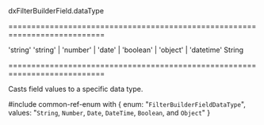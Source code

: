 <!--id-->dxFilterBuilderField.dataType<!--/id-->
===========================================================================
<!--default-->'string'<!--/default-->
<!--acceptValues-->'string' | 'number' | 'date' | 'boolean' | 'object' | 'datetime'<!--/acceptValues-->
<!--type-->String<!--/type-->
===========================================================================

<!--shortDescription-->
Casts field values to a specific data type.
<!--/shortDescription-->

<!--fullDescription-->
#include common-ref-enum with {
    enum: "`FilterBuilderFieldDataType`",
    values: "`String`, `Number`, `Date`, `DateTime`, `Boolean`, and `Object`"
}
<!--/fullDescription-->